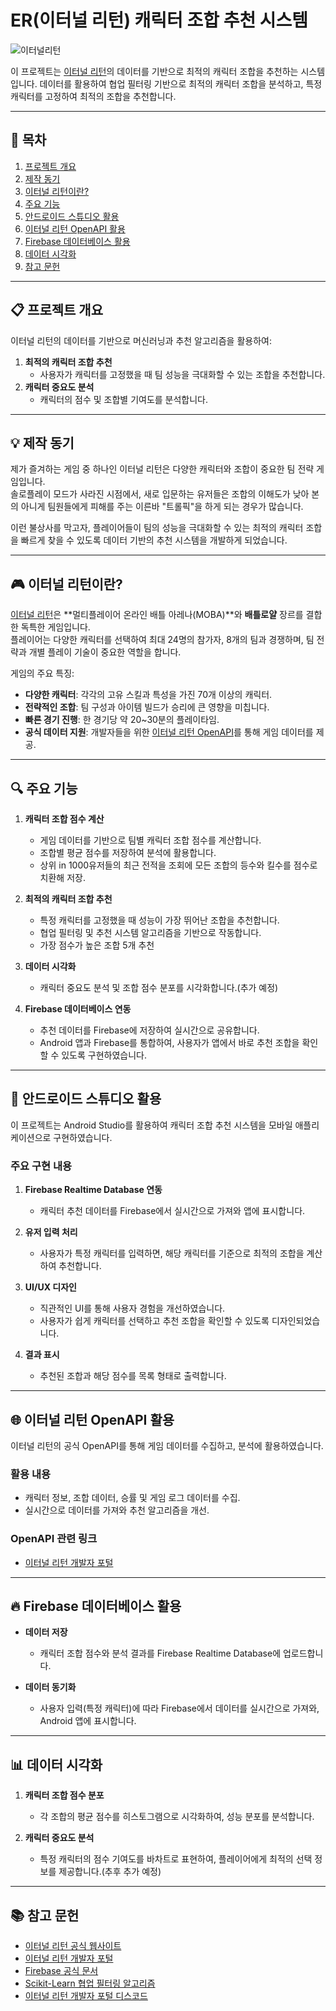 # ER(이터널 리턴) 캐릭터 조합 추천 시스템

![이터널리턴](Season%201_PC_3840%20x%202160.png)

이 프로젝트는 [이터널 리턴](https://playeternalreturn.com)의 데이터를 기반으로 최적의 캐릭터 조합을 추천하는 시스템입니다. 데이터를 활용하여 협업 필터링 기반으로 최적의 캐릭터 조합을 분석하고, 특정 캐릭터를 고정하여 최적의 조합을 추천합니다.

---

## 📖 목차
1. [프로젝트 개요](#프로젝트-개요)
2. [제작 동기](#제작-동기)
3. [이터널 리턴이란?](#이터널-리턴이란)
4. [주요 기능](#주요-기능)
5. [안드로이드 스튜디오 활용](#안드로이드-스튜디오-활용)
6. [이터널 리턴 OpenAPI 활용](#이터널-리턴-openapi-활용)
7. [Firebase 데이터베이스 활용](#firebase-데이터베이스-활용)
8. [데이터 시각화](#데이터-시각화)
9. [참고 문헌](#참고-문헌)

---

## 📋 **프로젝트 개요**
이터널 리턴의 데이터를 기반으로 머신러닝과 추천 알고리즘을 활용하여:
1. **최적의 캐릭터 조합 추천**  
   - 사용자가 캐릭터를 고정했을 때 팀 성능을 극대화할 수 있는 조합을 추천합니다.
2. **캐릭터 중요도 분석**  
   - 캐릭터의 점수 및 조합별 기여도를 분석합니다.

---

## 💡 **제작 동기**
제가 즐겨하는 게임 중 하나인 이터널 리턴은 다양한 캐릭터와 조합이 중요한 팀 전략 게임입니다.  
솔로플레이 모드가 사라진 시점에서, 새로 입문하는 유저들은 조합의 이해도가 낮아 본의 아니게 팀원들에게 피해를 주는 이른바 "트롤픽"을 하게 되는 경우가 많습니다.  

이런 불상사를 막고자, 플레이어들이 팀의 성능을 극대화할 수 있는 최적의 캐릭터 조합을 빠르게 찾을 수 있도록 데이터 기반의 추천 시스템을 개발하게 되었습니다.

---

## 🎮 **이터널 리턴이란?**
[이터널 리턴](https://playeternalreturn.com)은 **멀티플레이어 온라인 배틀 아레나(MOBA)**와 **배틀로얄** 장르를 결합한 독특한 게임입니다.  
플레이어는 다양한 캐릭터를 선택하여 최대 24명의 참가자, 8개의 팀과 경쟁하며, 팀 전략과 개별 플레이 기술이 중요한 역할을 합니다.

게임의 주요 특징:
- **다양한 캐릭터**: 각각의 고유 스킬과 특성을 가진 70개 이상의 캐릭터.
- **전략적인 조합**: 팀 구성과 아이템 빌드가 승리에 큰 영향을 미칩니다.
- **빠른 경기 진행**: 한 경기당 약 20~30분의 플레이타임.
- **공식 데이터 지원**: 개발자들을 위한 [이터널 리턴 OpenAPI](#이터널-리턴-openapi-활용)를 통해 게임 데이터를 제공.

---

## 🔍 **주요 기능**
1. **캐릭터 조합 점수 계산**  
   - 게임 데이터를 기반으로 팀별 캐릭터 조합 점수를 계산합니다.  
   - 조합별 평균 점수를 저장하여 분석에 활용합니다.
   - 상위 in 1000유저들의 최근 전적을 조회에 모든 조합의 등수와 킬수를 점수로 치환해 저장.

2. **최적의 캐릭터 조합 추천**  
   - 특정 캐릭터를 고정했을 때 성능이 가장 뛰어난 조합을 추천합니다.  
   - 협업 필터링 및 추천 시스템 알고리즘을 기반으로 작동합니다.
   - 가장 점수가 높은 조합 5개 추천

3. **데이터 시각화**  
   - 캐릭터 중요도 분석 및 조합 점수 분포를 시각화합니다.(추가 예정)  

4. **Firebase 데이터베이스 연동**  
   - 추천 데이터를 Firebase에 저장하여 실시간으로 공유합니다.  
   - Android 앱과 Firebase를 통합하여, 사용자가 앱에서 바로 추천 조합을 확인할 수 있도록 구현하였습니다.

---

## 📱 **안드로이드 스튜디오 활용**
이 프로젝트는 Android Studio를 활용하여 캐릭터 조합 추천 시스템을 모바일 애플리케이션으로 구현하였습니다.

### **주요 구현 내용**
1. **Firebase Realtime Database 연동**  
   - 캐릭터 추천 데이터를 Firebase에서 실시간으로 가져와 앱에 표시합니다.

2. **유저 입력 처리**  
   - 사용자가 특정 캐릭터를 입력하면, 해당 캐릭터를 기준으로 최적의 조합을 계산하여 추천합니다.

3. **UI/UX 디자인**  
   - 직관적인 UI를 통해 사용자 경험을 개선하였습니다.  
   - 사용자가 쉽게 캐릭터를 선택하고 추천 조합을 확인할 수 있도록 디자인되었습니다.

4. **결과 표시**  
   - 추천된 조합과 해당 점수를 목록 형태로 출력합니다.

---

## 🌐 **이터널 리턴 OpenAPI 활용**
이터널 리턴의 공식 OpenAPI를 통해 게임 데이터를 수집하고, 분석에 활용하였습니다.

### **활용 내용**
- 캐릭터 정보, 조합 데이터, 승률 및 게임 로그 데이터를 수집.
- 실시간으로 데이터를 가져와 추천 알고리즘을 개선.

### **OpenAPI 관련 링크**
- [이터널 리턴 개발자 포털](https://developer.playeternalreturn.com/)

---

## 🔥 **Firebase 데이터베이스 활용**
- **데이터 저장**  
  - 캐릭터 조합 점수와 분석 결과를 Firebase Realtime Database에 업로드합니다.
  
- **데이터 동기화**  
  - 사용자 입력(특정 캐릭터)에 따라 Firebase에서 데이터를 실시간으로 가져와, Android 앱에 표시합니다.

---

## 📊 **데이터 시각화**
1. **캐릭터 조합 점수 분포**  
   - 각 조합의 평균 점수를 히스토그램으로 시각화하여, 성능 분포를 분석합니다.

2. **캐릭터 중요도 분석**  
   - 특정 캐릭터의 점수 기여도를 바차트로 표현하여, 플레이어에게 최적의 선택 정보를 제공합니다.(추후 추가 예정)

---

## 📚 **참고 문헌**
- [이터널 리턴 공식 웹사이트](https://playeternalreturn.com)
- [이터널 리턴 개발자 포털](https://developer.playeternalreturn.com/)
- [Firebase 공식 문서](https://firebase.google.com/docs)
- [Scikit-Learn 협업 필터링 알고리즘](https://scikit-learn.org/stable/)
- [이터널 리턴 개발자 포털 디스코드](https://discord.gg/b4XxYet2qk)
